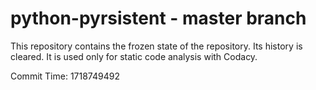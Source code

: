# python-pyrsistent - master branch

This repository contains the frozen state of the repository.
Its history is cleared. It is used only for static code
analysis with Codacy.

Commit Time: 1718749492